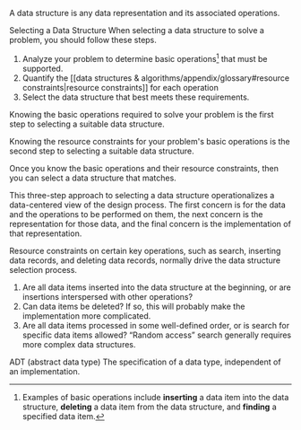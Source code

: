 A data structure is any data representation and its associated operations.

Selecting a Data Structure
When selecting a data structure to solve a problem, you should follow these steps.


1. Analyze your problem to determine basic operations[^1] that must be supported.
2. Quantify the [[data structures & algorithms/appendix/glossary#resource constraints|resource constraints]] for each operation
3. Select the data structure that best meets these requirements.


Knowing the basic operations required to solve your problem is the first step to selecting a suitable data structure.

Knowing the resource constraints for your problem's basic operations is the second step to selecting a suitable data structure.

Once you know the basic operations and their resource constraints, then you can select a data structure that matches.

This three-step approach to selecting a data structure operationalizes a data-centered view of the design process. The first concern is for the data and the operations to be performed on them, the next concern is the representation for those data, and the final concern is the implementation of that representation.



Resource constraints on certain key operations, such as search, inserting data records, and deleting data records, normally drive the data structure selection process.

1. Are all data items inserted into the data structure at the beginning, or are insertions interspersed with other operations?
2. Can data items be deleted? If so, this will probably make the implementation more complicated.
3. Are all data items processed in some well-defined order, or is search for specific data items allowed? “Random access” search generally requires more complex data structures.


ADT (abstract data type)
The specification of a data type, independent of an implementation. 

[^1]: Examples of basic operations include **inserting** a data item into the data structure, **deleting** a data item from the data structure, and **finding** a specified data item.

